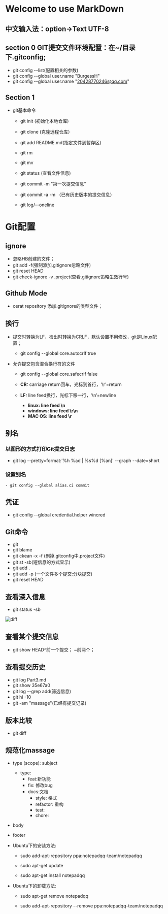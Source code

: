 # Welcome to use MarkDown  
## 中文输入法：option->Text UTF-8 

## section 0 GIT提交文件环境配置：在~/目录下.gitconfig;  
  - git config --list(配置相关的参数)    
  - git config --global user.name "BurgessH"  
  - git config --global user.name "20428770246@qq.com"  
  
## Section 1  
  - git基本命令   
    - git init (初始化本地仓库)   
    - git clone (克隆远程仓库）  
    - git add README.md(指定文件到暂存区)   
    - git rm    
    - git mv   
    
    - git status (查看文件信息)   
    - git commit -m "第一次提交信息"   
    - git commit -a -m （已有历史版本的提交信息） 
    - git log/--oneline  

# Git配置
## ignore
  - 忽略HB创建的文件；
  - git add -f(强制添加.gitignore忽略文件)
  - git reset HEAD
  - git check-ignore -v .project(查看.gitignore策略生效行号)
  
## Github Mode
 - cerat repository 添加.gitignore的类型文件；
 
## 换行  
- 提交时转换为LF，检出时转换为CRLF，默认设置不用修改，git是Linux配置；  
  - git config --global core.autocrlf true   
  
- 允许提交包含混合换行符的文件   
  - git config --global core.safecrlf false  
  
  - **CR:** carriage return回车，光标到首行，‘\r’=return   
  - **LF:** line feed换行，光标下移一行，‘\n’=newline  
    - **linux: line feed \n**  
    - **windows: line feed \r\n**  
    - **MAC OS: line feed \r**  
    
## 别名
### 以图形的方式打印Git提交日志
  - git log --pretty=format:'%h %ad | %s%d [%an]' --graph --date=short
  
### 设置别名
	- git config --global alias.ci commit	
	
## 凭证
  - git config --global credential.helper wincred

## Git命令
 - git
 - git blame
 - git ckean -x -f (删掉.gitconfig中.project文件)
 - git st -sb(短信息的方式显示)
 - git add .
 - git add -p (一个文件多个提交:分块提交)
 - git reset HEAD 
 
 ## 查看深入信息
 - git status -sb 
  
![diff](23.png)

 ## 查看某个提交信息  
 - git show HEAD^前一个提交； ~前两个；
 
 ## 查看提交历史  
 - git log Part3.md  
 - git show  35e67a0  
 - git log --grep add(筛选信息)  
 - git hi -10 
 - git -am "massage"(已经有提交记录)  
 
## 版本比较
 - git diff   
 
## 规范化massage  
  - type (scope): subject  
    - type:  
      - feat:新功能  
      - fix: 修改bug  
      - docs:文档  
   		- style: 格式  
   		- refactor: 重构   
   		- test:  
   		- chore:  

 - body  
 - footer   

 - Ubuntu下的安装方法:  

   - sudo add-apt-repository ppa:notepadqq-team/notepadqq   

   - sudo apt-get update  

   - sudo apt-get install notepadqq  


 - Ubuntu下的卸载方法:  
 
   - sudo apt-get remove notepadqq        
 
   - sudo add-apt-repository --remove ppa:notepadqq-team/notepadqq       
 








